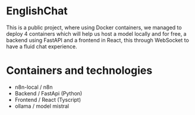 # EnglishChat
This is a public project, where using Docker containers, we managed to deploy 4 containers which will help us host a model locally and for free, a backend using FastAPI and a frontend in React, this through WebSocket to have a fluid chat experience.

# Containers and technologies
- n8n-local / n8n
- Backend / FastApi (Python)
- Frontend / React (Tyscript)
- ollama / model mistral
